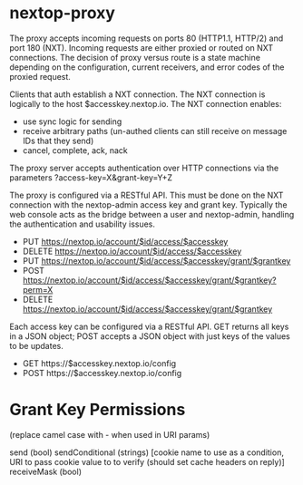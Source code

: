 nextop-proxy
============

The proxy accepts incoming requests on ports 80 (HTTP1.1, HTTP/2) and port 180 (NXT). Incoming requests are either proxied or routed on NXT connections. The decision of proxy versus route is a state machine depending on the configuration, current receivers, and error codes of the proxied request.

Clients that auth establish a NXT connection. The NXT connection is logically to the host $accesskey.nextop.io. The NXT connection enables:
- use sync logic for sending
- receive arbitrary paths (un-authed clients can still receive on message IDs that they send)
- cancel, complete, ack, nack

The proxy server accepts authentication over HTTP connections via the parameters ?access-key=X&grant-key=Y+Z

The proxy is configured via a RESTful API. This must be done on the NXT connection with the nextop-admin access key and grant key. Typically the web console acts as the bridge between a user and nextop-admin, handling the authentication and usability issues.
- PUT https://nextop.io/account/$id/access/$accesskey
- DELETE https://nextop.io/account/$id/access/$accesskey
- PUT https://nextop.io/account/$id/access/$accesskey/grant/$grantkey
- POST https://nextop.io/account/$id/access/$accesskey/grant/$grantkey?perm=X
- DELETE https://nextop.io/account/$id/access/$accesskey/grant/$grantkey

Each access key can be configured via a RESTful API. GET returns all keys in a JSON object; POST accepts a JSON object with just keys of the values to be updates.
- GET https://$accesskey.nextop.io/config
- POST https://$accesskey.nextop.io/config


Grant Key Permissions
=====================
(replace camel case with - when used in URI params)

send (bool)
sendConditional (strings)  [cookie name to use as a condition, URI to pass cookie value to to verify (should set cache headers on reply)]
receiveMask (bool)




